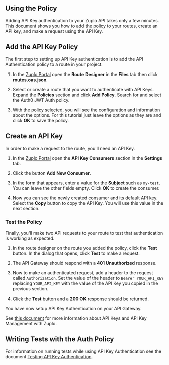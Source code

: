 ## Using the Policy

Adding API Key authentication to your Zuplo API takes only a few minutes. This
document shows you how to add the policy to your routes, create an API key, and
make a request using the API Key.

## Add the API Key Policy

The first step to setting up API Key authentication is to add the API
Authentication policy to a route in your project.

1. In the [Zuplo Portal](https://portal.zuplo.com) open the **Route Designer**
   in the <CodeEditorTabIcon /> **Files** tab then click **routes.oas.json**.

2. Select or create a route that you want to authenticate with API Keys. Expand
   the **Policies** section and click **Add Policy**. Search for and select the
   Auth0 JWT Auth policy.

   <Screenshot src="https://cdn.zuplo.com/assets/1a35f4e6-9309-4f22-89da-2e2c25e68403.png" />

3. With the policy selected, you will see the configuration and information
   about the options. For this tutorial just leave the options as they are and
   click **OK** to save the policy.

   <Screenshot src="https://cdn.zuplo.com/assets/736fad78-37c8-4f12-9e58-8e697a14284c.png" />

## Create an API Key

In order to make a request to the route, you'll need an API Key.

1. In the [Zuplo Portal](https://portal.zuplo.com) open the **API Key
   Consumers** section in the <SettingsTabIcon /> **Settings** tab.

2. Click the button **Add New Consumer**.

3. In the form that appears, enter a value for the **Subject** such as
   `my-test`. You can leave the other fields empty. Click **OK** to create the
   consumer.

  <Screenshot src="https://cdn.zuplo.com/assets/68b4571d-fcbc-4c92-977f-7612cd0cfb32.png" size="md" />

4. Now you can see the newly created consumer and its default API key. Select
   the <CopyIcon /> **Copy** button to copy the API Key. You will use this value
   in the next section.

  <Screenshot src="https://cdn.zuplo.com/assets/98a3d62f-1b61-4f41-8bac-665e0b02309e.png" size="lg" />

### Test the Policy

Finally, you'll make two API requests to your route to test that authentication
is working as expected.

1. In the route designer on the route you added the policy, click the **Test**
   button. In the dialog that opens, click **Test** to make a request.

2. The API Gateway should respond with a **401 Unauthorized** response.

  <Screenshot src="https://cdn.zuplo.com/assets/626e10a2-2350-439a-9081-1ccf1fe90cad.png" size="md" />

3. Now to make an authenticated request, add a header to the request called
   `Authorization`. Set the value of the header to `Bearer YOUR_API_KEY`
   replacing `YOUR_API_KEY` with the value of the API Key you copied in the
   previous section.

  <Screenshot src="https://cdn.zuplo.com/assets/11a3f88a-8613-43c9-9429-4c82e1f1ab4d.png" size="lg" />

4. Click the **Test** button and a **200 OK** response should be returned.

  <Screenshot src="https://cdn.zuplo.com/assets/8182f932-8db6-4456-842f-f65158b174c0.png" size="md" />

You have now setup API Key Authentication on your API Gateway.

See [this document](/docs/articles/api-key-management) for more information
about API Keys and API Key Management with Zuplo.

## Writing Tests with the Auth Policy

For information on running tests while using API Key Authentication see the
document
[Testing API Key Authentication](/docs/articles/testing-api-key-authentication).
